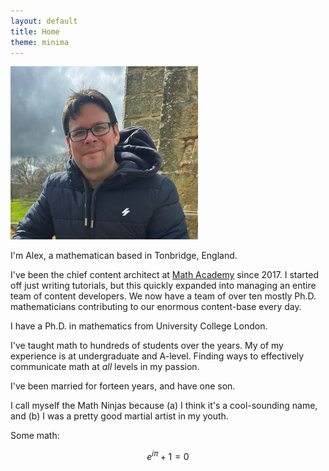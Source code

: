 ```yaml
---
layout: default
title: Home
theme: minima
---
```


<img class="float-image-left" src="assets/images/profile.jpg" width = "300px">

I'm Alex, a mathematican based in Tonbridge, England. 

I've been the chief content architect at [Math Academy](/math-academy.html) since 2017. I started off just writing tutorials, but this quickly expanded into managing an entire team of content developers. We now have a team of over ten mostly Ph.D. mathematicians contributing to our enormous content-base every day.  

I have a Ph.D. in mathematics from University College London. 

I've taught math to hundreds of students over the years. My of my experience is at undergraduate and A-level. Finding ways to effectively communicate math at *all* levels in my passion.

I've been married for forteen years, and have one son. 

I call myself the Math Ninjas because (a) I think it's a cool-sounding name, and (b) I was a pretty good martial artist in my youth.

Some math:

$$
e^{i\pi} + 1 = 0
$$